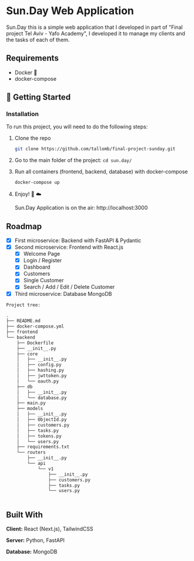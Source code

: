 
# Sun.Day Web Application

Sun.Day this is a simple web application that I developed in part of "Final project Tel Aviv - Yafo Academy",
I developed it to manage my clients and the tasks of each of them.

## Requirements

- Docker 🐳
- docker-compose


## 🌱 Getting Started

### Installation

To run this project, you will need to do the following steps:

1. Clone the repo
   ```sh
   git clone https://github.com/tallomb/final-project-sunday.git
   ```
2. Go to the main folder of the project: `cd sun.day/`
3. Run all containers (frontend, backend, database) with docker-compose
   ```sh
   docker-compose up
   ```
4. Enjoy! 🤩 ☁️

   Sun.Day Application is on the air: http://localhost:3000
## Roadmap

- [x] First microservice: Backend with FastAPI & Pydantic
- [x] Second microservice: Frontend with React.js
  - [x] Welcome Page
  - [x] Login / Register
  - [x] Dashboard
  - [x] Customers
  - [x] Single Customer
  - [x] Search / Add / Edit / Delete Customer
- [x] Third microservice: Database MongoDB

```sh
Project tree:

.
├── README.md
├── docker-compose.yml
├── frontend
└── backend
    ├── Dockerfile
    ├── __init__.py
    ├── core
    │   ├── __init__.py
    │   ├── config.py
    │   ├── hashing.py
    │   ├── jwttoken.py
    │   └── oauth.py
    ├── db
    │   ├── __init__.py
    │   └── database.py
    ├── main.py
    ├── models
    │   ├── __init__.py
    │   ├── ObjectId.py
    │   ├── customers.py
    │   ├── tasks.py
    │   ├── tokens.py
    │   └── users.py
    ├── requirements.txt
    └── routers
        ├── __init__.py
        └── api
            └── v1
                ├── __init__.py
                ├── customers.py
                ├── tasks.py
                └── users.py
                
```

## Built With

**Client:** React (Next.js), TailwindCSS

**Server:** Python, FastAPI

**Database:** MongoDB
